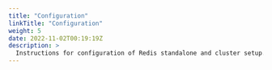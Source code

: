 ```yaml
---
title: "Configuration"
linkTitle: "Configuration"
weight: 5
date: 2022-11-02T00:19:19Z
description: >
  Instructions for configuration of Redis standalone and cluster setup.
---
```

